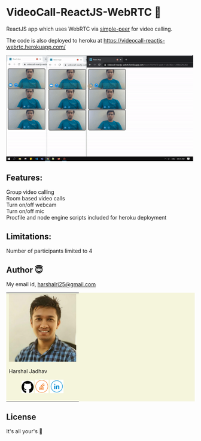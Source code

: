 # VideoCall-ReactJS-WebRTC :loudspeaker:
ReactJS app which uses WebRTC via [simple-peer](https://www.npmjs.com/package/simple-peer) for video calling.

The code is also deployed to heroku at https://videocall-reactjs-webrtc.herokuapp.com/

<img src="https://raw.githubusercontent.com/harshalrj25/MasterAssetsRepo/master/videocall.gif" width="500">

## Features:
 Group video calling<br>
 Room based video calls<br>
 Turn on/off webcam<br>
 Turn on/off mic<br>
 Procfile and node engine scripts included for heroku deployment<br>
 

## Limitations:

 Number of participants limited to 4


## Author :innocent:

My email id, harshalrj25@gmail.com

<table style="background-color:#F5F5DC">
<tr>
<td>
<img src="https://github.com/harshalrj25/MasterAssetsRepo/blob/master/myAvatar.jpg" width="180"/>

Harshal Jadhav

<p align="center">
<a href = "https://github.com/harshalrj25"><img src = "https://github.com/harshalrj25/MasterAssetsRepo/blob/master/gitHubLogo.png" width="32" height = "33"/></a>
<a href = "https://stackoverflow.com/users/7882093/harshal-jadhav?tab=profile"><img src = "https://github.com/harshalrj25/MasterAssetsRepo/blob/master/stackoverflow svg icon.svg" width="36" height="36"/></a>
<a href = "https://www.linkedin.com/in/harshal-jadhav-298ba416a/"><img src = "https://github.com/harshalrj25/MasterAssetsRepo/blob/master/linkedInLogo.svg" width="36" height="36"/></a>
</p>
</td>
</tr> 
</table>

## License


It's all your's :gift: 
